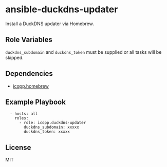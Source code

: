 # ansible-duckdns-updater

Install a DuckDNS updater via Homebrew.

## Role Variables

`duckdns_subdomain` and `duckdns_token` must be supplied or all tasks will be skipped.

## Dependencies

* [icopp.homebrew](https://github.com/icopp/ansible-homebrew)

## Example Playbook

```
  - hosts: all
    roles:
      - role: icopp.duckdns-updater
        duckdns_subdomain: xxxxx
        duckdns_token: xxxxx
```

## License

MIT
